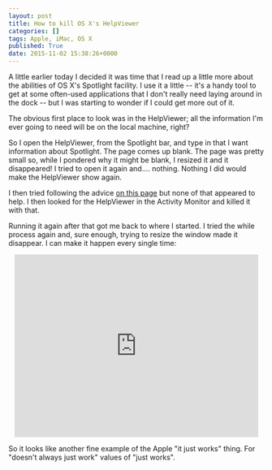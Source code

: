 ```yaml
---
layout: post
title: How to kill OS X's HelpViewer
categories: []
tags: Apple, iMac, OS X
published: True
date: 2015-11-02 15:38:26+0000
---
```


A little earlier today I decided it was time that I read up a little more about
the abilities of OS X's Spotlight facility. I use it a little -- it's a handy
tool to get at some often-used applications that I don't really need laying
around in the dock -- but I was starting to wonder if I could get more out of
it.

The obvious first place to look was in the HelpViewer; all the information I'm
ever going to need will be on the local machine, right?

So I open the HelpViewer, from the Spotlight bar, and type in that I want
information about Spotlight. The page comes up blank. The page was pretty small
so, while I pondered why it might be blank, I resized it and it disappeared!
I tried to open it again and.... nothing. Nothing I did would make the
HelpViewer show again.

I then tried following the advice
[on this page](http://guides.macrumors.com/Troubleshooting_Help_Viewer) but
none of that appeared to help. I then looked for the HelpViewer in the
Activity Monitor and killed it with that.

Running it again after that got me back to where I started. I tried the while
process again and, sure enough, trying to resize the window made it disappear.
I can make it happen every single time:

<center>
<iframe width="480" height="360" src="https://www.youtube.com/embed/id9Gb8SDYrg" frameborder="0" allowfullscreen></iframe>
</center>

So it looks like another fine example of the Apple "it just works" thing.
For "doesn't always just work" values of "just works".

[//]: # (2015-11-02-how-to-kill-os-xs-helpviewer.md ends here)
